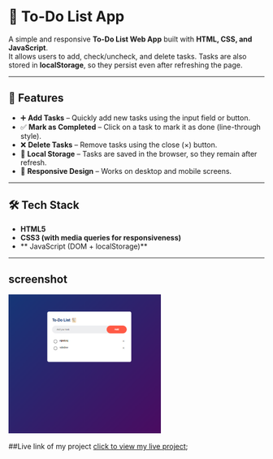 # 📝 To-Do List App

A simple and responsive **To-Do List Web App** built with **HTML, CSS, and JavaScript**.  
It allows users to add, check/uncheck, and delete tasks. Tasks are also stored in **localStorage**, so they persist even after refreshing the page.

---

## 🚀 Features
- ➕ **Add Tasks** – Quickly add new tasks using the input field or button.
- ✅ **Mark as Completed** – Click on a task to mark it as done (line-through style).
- ❌ **Delete Tasks** – Remove tasks using the close (×) button.
- 💾 **Local Storage** – Tasks are saved in the browser, so they remain after refresh.
- 📱 **Responsive Design** – Works on desktop and mobile screens.

---

## 🛠️ Tech Stack
- **HTML5**
- **CSS3 (with media queries for responsiveness)**
- ** JavaScript (DOM + localStorage)**

---

## screenshot
<img src="screen.png" alt ="screenshot of project" width = 300>

##Live link of my project
[click to view my live project](https://kkrishgupta.github.io/to-do-app);